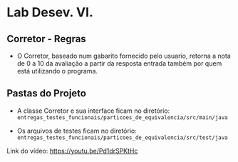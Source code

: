 # Lab Desev. VI.

## Corretor - Regras
- O Corretor, baseado num gabarito fornecido pelo usuario, retorna a nota de 0 a 10 da avaliação a partir da resposta entrada também por quem está utilizando o programa.


## Pastas do Projeto 
- A classe Corretor e sua interface ficam no diretório: 
`entregas_testes_funcionais/particoes_de_equivalencia/src/main/java`

- Os arquivos de testes ficam no diretório: 
`entregas_testes_funcionais/particoes_de_equivalencia/src/test/java`

Link do vídeo: https://youtu.be/Pd1drSPKtHc